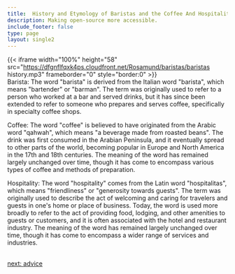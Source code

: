 ```yaml
---
title:  History and Etymology of Baristas and the Coffee And Hospitality  Industry
description: Making open-source more accessible.
include_footer: false
type: page
layout: single2
---
```


{{< iframe width="100%" height="58" src="https://dfgnflfqxk4ps.cloudfront.net/Rosamund/baristas/baristas history.mp3" frameborder="0" style="border:0" >}}<br>
Barista: The word "barista" is derived from the Italian word "barista", which means "bartender" or "barman". The term was originally used to refer to a person who worked at a bar and served drinks, but it has since been extended to refer to someone who prepares and serves coffee, specifically in specialty coffee shops.

Coffee: The word "coffee" is believed to have originated from the Arabic word "qahwah", which means "a beverage made from roasted beans". The drink was first consumed in the Arabian Peninsula, and it eventually spread to other parts of the world, becoming popular in Europe and North America in the 17th and 18th centuries. The meaning of the word has remained largely unchanged over time, though it has come to encompass various types of coffee and methods of preparation.

Hospitality: The word "hospitality" comes from the Latin word "hospitalitas", which means "friendliness" or "generosity towards guests". The term was originally used to describe the act of welcoming and caring for travelers and guests in one's home or place of business. Today, the word is used more broadly to refer to the act of providing food, lodging, and other amenities to guests or customers, and it is often associated with the hotel and restaurant industry. The meaning of the word has remained largely unchanged over time, though it has come to encompass a wider range of services and industries.

<br>
<a href="https://insights.workdojos.com/baristas/advice">next: advice</a>
<br>
</p>